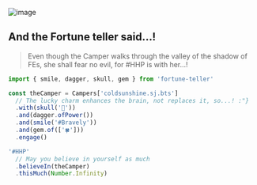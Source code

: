 ![image](big-one.png)

## And the Fortune teller said...!

> Even though the Camper walks through the valley of the shadow of FEs, she shall fear no evil, for #HHP is with her...!


```javascript
import { smile, dagger, skull, gem } from 'fortune-teller'

const theCamper = Campers['coldsunshine.sj.bts']
  // The lucky charm enhances the brain, not replaces it, so...! :"}
  .with(skull('🧠'))
  .and(dagger.ofPower())
  .and(smile('#Bravely'))
  .and(gem.of(['🍀']))
  .engage()

'#HHP'
  // May you believe in yourself as much
  .believeIn(theCamper)
  .thisMuch(Number.Infinity)
```
